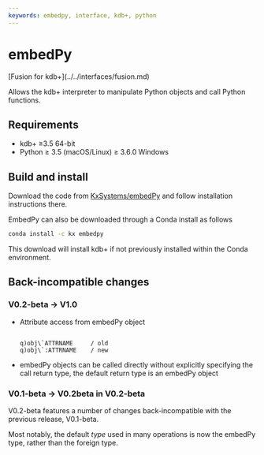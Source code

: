 ```yaml
---
keywords: embedpy, interface, kdb+, python
---
```


# <i class="fab fa-python"></i> embedPy
<!-- # ![Python](../interfaces/img/python.png) embedPy -->


<div class="fusion" markdown="1">
<i class="fab fa-superpowers"></i> [Fusion for kdb+](../../interfaces/fusion.md)
</div>

Allows the kdb+ interpreter to manipulate Python objects and call Python functions.


## Requirements

-   kdb+ ≥3.5 64-bit
-   Python ≥ 3.5 (macOS/Linux) ≥ 3.6.0 Windows


## Build and install

<i class="fas fa-download"></i>
Download the code from
<i class="fab fa-github"></i>
[KxSystems/embedPy](https://github.com/kxsystems/embedpy) and follow installation instructions there.

EmbedPy can also be downloaded through a Conda install as follows

```bash
conda install -c kx embedpy
```

This download will install kdb+ if not previously installed within the Conda environment.


## Back-incompatible changes

### V0.2-beta -> V1.0

-   Attribute access from embedPy object
    <pre><code class="language-q">
    q)obj\`ATTRNAME     / old
    q)obj\`:ATTRNAME    / new
    </code></pre>

-   embedPy objects can be called directly without explicitly specifying the call return type, the default return type is an embedPy object


### V0.1-beta -> V0.2beta in V0.2-beta

V0.2-beta features a number of changes back-incompatible with the previous release, V0.1-beta.

Most notably, the default _type_ used in many operations is now the embedPy type, rather than the foreign type.

